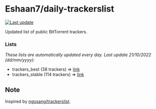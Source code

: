 
# Eshaan7/daily-trackerslist 

[![Last update](https://img.shields.io/badge/Last%20update-21/10/2022-blue.svg)](#)

Updated list of public BitTorrent trackers.

### Lists
*These lists are automatically updated every day. Last update 21/10/2022 (_dd/mm/yyyy_):*

* trackers_best (38 trackers) => [link](https://raw.githubusercontent.com/eshaan7/daily-trackerslist/master/trackers_best.txt)
* trackers_stable (114 trackers) => [link](https://raw.githubusercontent.com/eshaan7/daily-trackerslist/master/trackers_stable.txt)

## Note

Inspired by [ngosang/trackerslist](https://github.com/ngosang/trackerslist).
